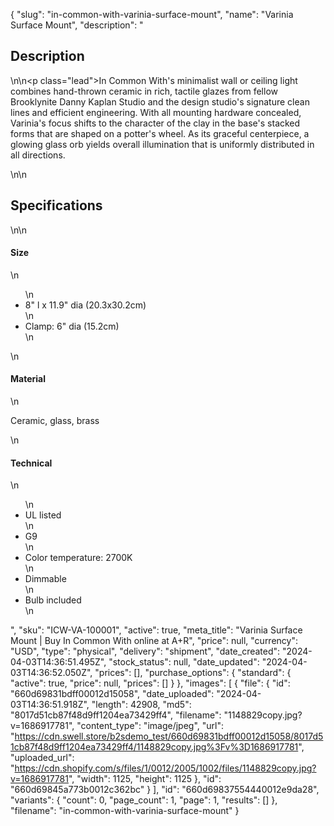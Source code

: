 {
  "slug": "in-common-with-varinia-surface-mount",
  "name": "Varinia Surface Mount",
  "description": "<h2>Description</h2>\n<!-- split -->\n<p class=\"lead\">In Common With's minimalist wall or ceiling light combines hand-thrown ceramic in rich, tactile glazes from fellow Brooklynite Danny Kaplan Studio and the design studio's signature clean lines and efficient engineering. With all mounting hardware concealed, Varinia's focus shifts to the character of the clay in the base's stacked forms that are shaped on a potter's wheel. As its graceful centerpiece, a glowing glass orb yields overall illumination that is uniformly distributed in all directions. </p>\n<!-- split -->\n<h2>Specifications</h2>\n<!-- split -->\n<h4>Size</h4>\n<ul>\n<li>8\" l x 11.9\" dia (20.3x30.2cm)</li>\n<li>Clamp: 6\" dia (15.2cm)</li>\n</ul>\n<h4>Material</h4>\n<p>Ceramic, glass, brass</p>\n<h4>Technical</h4>\n<ul>\n<li>UL listed</li>\n<li>G9</li>\n<li>Color temperature: 2700K</li>\n<li>Dimmable</li>\n<li>Bulb included</li>\n</ul>",
  "sku": "ICW-VA-100001",
  "active": true,
  "meta_title": "Varinia Surface Mount | Buy In Common With online at A+R",
  "price": null,
  "currency": "USD",
  "type": "physical",
  "delivery": "shipment",
  "date_created": "2024-04-03T14:36:51.495Z",
  "stock_status": null,
  "date_updated": "2024-04-03T14:36:52.050Z",
  "prices": [],
  "purchase_options": {
    "standard": {
      "active": true,
      "price": null,
      "prices": []
    }
  },
  "images": [
    {
      "file": {
        "id": "660d69831bdff00012d15058",
        "date_uploaded": "2024-04-03T14:36:51.918Z",
        "length": 42908,
        "md5": "8017d51cb87f48d9ff1204ea73429ff4",
        "filename": "1148829copy.jpg?v=1686917781",
        "content_type": "image/jpeg",
        "url": "https://cdn.swell.store/b2sdemo_test/660d69831bdff00012d15058/8017d51cb87f48d9ff1204ea73429ff4/1148829copy.jpg%3Fv%3D1686917781",
        "uploaded_url": "https://cdn.shopify.com/s/files/1/0012/2005/1002/files/1148829copy.jpg?v=1686917781",
        "width": 1125,
        "height": 1125
      },
      "id": "660d69845a773b0012c362bc"
    }
  ],
  "id": "660d69837554440012e9da28",
  "variants": {
    "count": 0,
    "page_count": 1,
    "page": 1,
    "results": []
  },
  "filename": "in-common-with-varinia-surface-mount"
}